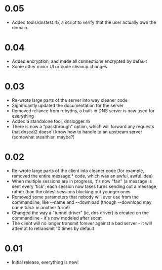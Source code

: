 # 0.05

* Added tools/dnstest.rb, a script to verify that the user actually own
  the domain.

# 0.04

* Added encryption, and made all connections encrypted by default
* Some other minor UI or code cleanup changes

# 0.03

* Re-wrote large parts of the server into way cleaner code
* Significantly updated the documentation for the server
* Removed reliance from rubydns, a built-in DNS server is now used for
  everything
* Added a standalone tool, dnslogger.rb
* There is now a "passthrough" option, which will forward any requests
  that dnscat2 doesn't know how to handle to an upstream server
  (somewhat stealthier, maybe?)

# 0.02

* Re-wrote large parts of the client into cleaner code (for example,
removed the entire message.\* code, which was an awful, awful idea)
* When multiple sessions are in progress, it's now "fair" (a message is
sent every 'tick'; each session now takes turns sending out a message,
rather than the oldest sessions blocking out younger ones
* Removed some parameters that nobody will ever use from the
commandline, like --name and --download (though --download may come back
in another form!)
* Changed the way a "tunnel driver" (ie, dns driver) is created on the
commandline - it's now modeled after socat
* The client will no longer transmit forever against a bad server - it
will attempt to retransmit 10 times by default

# 0.01

* Initial release, everything is new!


